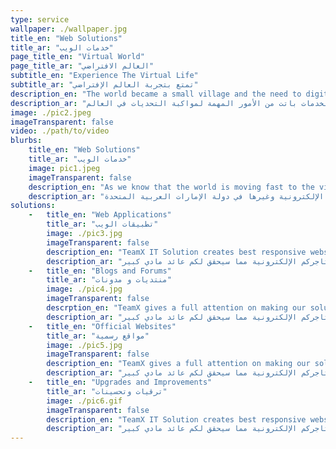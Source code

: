 ```yaml
---
type: service
wallpaper: ./wallpaper.jpg
title_en: "Web Solutions"
title_ar: "خدمات الويب"
page_title_en: "Virtual World"
page_title_ar: "العالم الافتراضي"
subtitle_en: "Experience The Virtual Life"
subtitle_ar: "تمتع بتجربة العالم الإفتراضي"
description_en: "The world became a small village and the need to digitalize your services is a must to cope with the changing in the world."
description_ar: "العالم أصبح الأن قرية صغيرة لذا أتمتت الخدمات باتت من الأمور المهمة لمواكبة التحديات في العالم."
image: ./pic2.jpeg
imageTransparent: false
video: ./path/to/video
blurbs: 
    title_en: "Web Solutions"
    title_ar: "خدمات الويب"
    image: pic1.jpeg
    imageTransparent: false
    description_en: "As we know that the world is moving fast to the virtual world, TeamX decided to support all its clients by providing end to end IT Solutions in the UAE. We understand that the importance of moving forward to be in the Virtual world really demanding, we promise to make your Store, your online service and your business to be there, TeamX offers many services such as website designing, online store development and more in UAE."
    description_ar: "كما نعلم ان العالم متجه نحو الحياة الافتراضية او العالم الإفتراضي، فريق تيم إكس قرر وضع استراتيجيات تضمن لكم نقله نوعية في اعمالكم أو متاجركم وغيرها الى هذا العالم. فريق تيم إكس مستعد في تقديم الأفضل دائما وملتزمون في توفير افضل الحلول الرقمية. فريق تيم إكس يقدم لكم خدمات تصميم وبرمجة مواقع الانترنت، تطوير وبرمجة المتاجر الإلكترونية وغيرها في دولة الإمارات العربية المتحدة."
solutions: 
    -   title_en: "Web Applications"
        title_ar: "تطبيقات الويب"
        image: ./pic3.jpg
        imageTransparent: false
        description_en: "TeamX IT Solution creates best responsive websites in UAE, These Websites not only create customer satisfaction but also provides a competitive edge. We have many examples such as Customer friendly e-shopping portals and other platform are widely appreciated and we proudly claim our master work in this regard."
        description_ar: "فريق تيم إكس يعد من أفضل مطوري المواقع الإلكترونية في دولة الامارات العربية المتحدة، نحن نعمل في تطوير جميع انواع المواقع الإلكترونية، على سبيل المثال إذا كنت صاحب متجر و تريد عمل موقع إلكتروني خاص بمتجرك نحن نعمل في تطوير او إعادة تصميم و برمجة المواقع الإكترونية التي تجذب لكم عملاء لمتاجركم ونعمل لتصميم وتطوير أفضل المواقع الإكترونية التي ستجعل عملائكم سعيدين في تجربة متاجركم الإلكترونية مما سيحقق لكم عائد مادي كبير."
    -   title_en: "Blogs and Forums"
        title_ar: "منتديات و مدونات"
        image: ./pic4.jpg
        imageTransparent: false
        descrption_en: "TeamX gives a full attention on making our solutions simple and ready for the next level of experience. The creativity in solutions and developments is our main concern, so we guarantee all websites will be interactive and easy to use and for all. We will make sure that everyone will appreciate the results and guarantee the business to succeed."
        description_ar: "فريق تيم إكس يعد من أفضل مطوري المواقع الإلكترونية في دولة الامارات العربية المتحدة، نحن نعمل في تطوير جميع انواع المواقع الإلكترونية، على سبيل المثال إذا كنت صاحب متجر و تريد عمل موقع إلكتروني خاص بمتجرك نحن نعمل في تطوير او إعادة تصميم و برمجة المواقع الإكترونية التي تجذب لكم عملاء لمتاجركم ونعمل لتصميم وتطوير أفضل المواقع الإكترونية التي ستجعل عملائكم سعيدين في تجربة متاجركم الإلكترونية مما سيحقق لكم عائد مادي كبير."
    -   title_en: "Official Websites"
        title_ar: "مواقع رسمية"
        image: ./pic5.jpg
        imageTransparent: false
        description_en: "TeamX gives a full attention on making our solutions simple and ready for the next level of experience. The creativity in solutions and developments is our main concern, so we guarantee all websites will be interactive and easy to use and for all. We will make sure that everyone will appreciate the results and guarantee the business to succeed."
        description_ar: "فريق تيم إكس يعد من أفضل مطوري المواقع الإلكترونية في دولة الامارات العربية المتحدة، نحن نعمل في تطوير جميع انواع المواقع الإلكترونية، على سبيل المثال إذا كنت صاحب متجر و تريد عمل موقع إلكتروني خاص بمتجرك نحن نعمل في تطوير او إعادة تصميم و برمجة المواقع الإكترونية التي تجذب لكم عملاء لمتاجركم ونعمل لتصميم وتطوير أفضل المواقع الإكترونية التي ستجعل عملائكم سعيدين في تجربة متاجركم الإلكترونية مما سيحقق لكم عائد مادي كبير."
    -   title_en: "Upgrades and Improvements"
        title_ar: "ترقيات وتحسينات"
        image: ./pic6.gif
        imageTransparent: false
        description_en: "TeamX IT Solution creates best responsive websites in UAE, These Websites not only create customer satisfaction but also provides a competitive edge. We have many examples such as Customer friendly e-shopping portals and other platform are widely appreciated and we proudly claim our master work in this regard."
        description_ar: "فريق تيم إكس يعد من أفضل مطوري المواقع الإلكترونية في دولة الامارات العربية المتحدة، نحن نعمل في تطوير جميع انواع المواقع الإلكترونية، على سبيل المثال إذا كنت صاحب متجر و تريد عمل موقع إلكتروني خاص بمتجرك نحن نعمل في تطوير او إعادة تصميم و برمجة المواقع الإكترونية التي تجذب لكم عملاء لمتاجركم ونعمل لتصميم وتطوير أفضل المواقع الإكترونية التي ستجعل عملائكم سعيدين في تجربة متاجركم الإلكترونية مما سيحقق لكم عائد مادي كبير."
---
```

